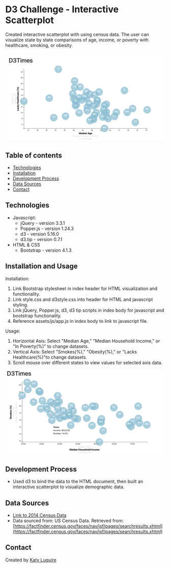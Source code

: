 # D3 Challenge - Interactive Scatterplot 

Created interactive scatterplot with using census data. The user can visualize state by state comparisons of age, income, or poverty with healthcare, smoking, or obesity.

##

![Scatterplot Demo](images/scatter_demo1.png)

## Table of contents

* [Technologies](#technologies)
* [Installation](#installation)
* [Development Process](#development-process)
* [Data Sources](#data-sources)
* [Contact](#contact)

## Technologies

* Javascript:
  * jQuery - version 3.3.1
  * Popper.js - version 1.24.3
  * d3 - version 5.16.0
  * d3.tip - version 0.7.1
* HTML & CSS
  * Bootstrap - version 4.1.3

## Installation and Usage
Installation: 
1. Link Bootstrap stylesheet in index header for HTML visualization and functionality.
2. Link style.css and d3style.css into header for HTML and javascript styling.
3. Link jQuery, Popper.js, d3, d3 tip scripts in index body for javascript and bootstrap functionality.
4. Reference assets/js/app.js in index body to link to javascript file. 

Usage:
1. Horizontal Asis: Select "Median Age," "Median Household Income," or "In Poverty(%)" to change datasets. 
2. Vertical Axis: Select "Smokes(%)," "Obesity(%)," or "Lacks Healthcare(%)"to change  datasets. 
3. Scroll mouse over different states to view values for selected axis data.

![Scatterplot Demo](images/scatter_demo2.png)

## Development Process

* Used d3 to bind the data to the HTML document, then built an interactive scatterplot to visualize demographic data.  

## Data Sources
* [Link to 2014 Census Data](D3_data_journalism/assets/data/data.csv)
* Data sourced from: US Census Data. Retrieved from: [https://factfinder.census.gov/faces/nav/jsf/pages/searchresults.xhtml](https://factfinder.census.gov/faces/nav/jsf/pages/searchresults.xhtml)

## Contact
Created by [Katy Luquire](https://github.com/CatherineLuquire)
